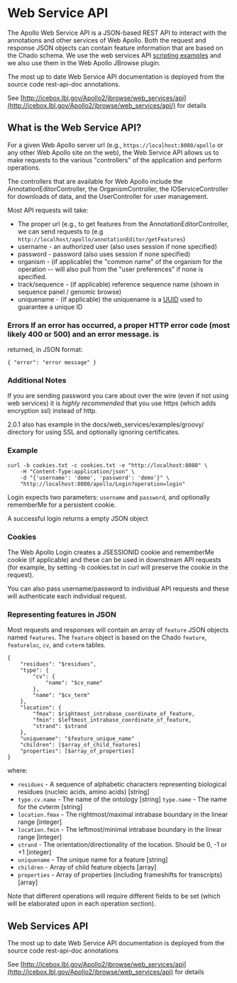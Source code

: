 # Web Service API


The Apollo Web Service API is a JSON-based REST API to interact with the annotations and other services of Web Apollo.
Both the request and response JSON objects can contain feature information that are based on the Chado schema.  We use 
the web services API [scripting examples](https://github.com/GMOD/Apollo/blob/master/docs/web_services/examples/)
and we also use them in the Web Apollo JBrowse plugin.


The most up to date Web Service API documentation is deployed from the source code rest-api-doc annotations. 

See [http://icebox.lbl.gov/Apollo2/jbrowse/web_services/api](http://icebox.lbl.gov/Apollo2/jbrowse/web_services/api/) for details

## What is the Web Service API?

For a given Web Apollo server url (e.g., `https://localhost:8080/apollo` or any other Web Apollo site on the web), the
Web Service API allows us to make requests to the various "controllers" of the application and perform operations.

The controllers that are available for Web Apollo include the AnnotationEditorController, the OrganismController, the
IOServiceController for downloads of data, and the UserController for user management.


Most API requests will take:

- The proper url (e.g., to get features from the AnnotationEditorController, we can send requests to
  (e.g `http://localhost/apollo/annotationEditor/getFeatures`)
- username - an authorized user (also uses session if none specified)
- password - password (also uses session if none specified)
- organism - (if applicable) the "common name" of the organism for the operation -- will also pull from the "user
  preferences" if none is specified.
- track/sequence - (if applicable) reference sequence name (shown in sequence panel / genomic
  browse)
- uniquename - (if applicable) the uniquename is a [UUID](https://docs.oracle.com/javase/7/docs/api/java/util/UUID.html)
 used to guarantee a unique ID


### Errors If an error has occurred, a proper HTTP error code (most likely 400 or 500) and an error message.  is
returned, in JSON format:

``` 
{ "error": "error message" }
```

### Additional Notes

If you are sending password you care about over the wire (even if not using web services) it is *highly recommended*
that you use https (which adds encryption ssl) instead of http.

2.0.1 also has example in the docs/web_services/examples/groovy/ directory for using SSL and optionally ignoring
certificates.


### Example


``` 
curl -b cookies.txt -c cookies.txt -e "http://localhost:8080" \
    -H "Content-Type:application/json" \
    -d "{'username': 'demo', 'password': 'demo'}" \
    "http://localhost:8080/apollo/Login?operation=login"
```


Login expects two parameters: <code>username</code> and <code>password</code>, and optionally rememberMe for a
persistent cookie.

A successful login returns a empty JSON object


### Cookies

The Web Apollo Login creates a JSESSIONID cookie and rememberMe cookie (if applicable) and these can be used in
downstream API requests (for example, by setting -b cookies.txt in curl will preserve the cookie in the request).

You can also pass username/password to individual API requests and these will authenticate each individual request. 



### Representing features in JSON

Most requests and responses will contain an array of `feature` JSON objects named `features`.  The `feature` object is
based on the Chado `feature`, `featureloc`, `cv`, and `cvterm` tables.

``` 
{
    "residues": "$residues",
    "type": {
        "cv": {
            "name": "$cv_name"
        },
        "name": "$cv_term"
    },
    "location": {
        "fmax": $rightmost_intrabase_coordinate_of_feature,
        "fmin": $leftmost_intrabase_coordinate_of_feature,
        "strand": $strand
    },
    "uniquename": "$feature_unique_name"
    "children": [$array_of_child_features]
    "properties": [$array_of_properties]
}
```
where:

* `residues` - A sequence of alphabetic characters representing biological residues (nucleic acids, amino acids)
 [string]
* `type.cv.name` - The name of the ontology [string] `type.name` - The name for the cvterm [string]
* `location.fmax` - The rightmost/maximal intrabase boundary in the linear range [integer]
* `location.fmin` - The leftmost/minimal intrabase boundary in the linear range [integer]
*  `strand` - The orientation/directionality of the location. Should be 0, -1 or +1 [integer]
* `uniquename` - The unique name for a feature [string]
* `children` - Array of child feature objects [array]
* `properties` - Array of properties (including frameshifts for transcripts) [array]

Note that different operations will require different fields to be set (which will be elaborated upon in each operation
section).


## Web Services API

The most up to date Web Service API documentation is deployed from the source code rest-api-doc annotations


See [http://icebox.lbl.gov/Apollo2/jbrowse/web_services/api](http://icebox.lbl.gov/Apollo2/jbrowse/web_services/api) for details
